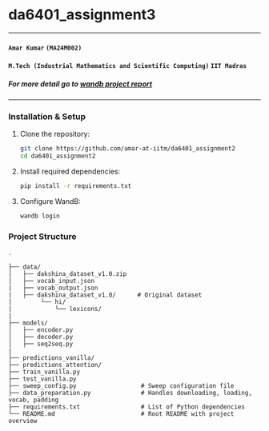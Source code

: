 # da6401_assignment3

---

#### `Amar Kumar`  `(MA24M002)`

#### `M.Tech (Industrial Mathematics and Scientific Computing)` `IIT Madras`

##### For more detail go to [wandb project report](https://wandb.ai/amar74384-iit-madras/DA6401_assign_3/reports/Amar-s-DA6401-Assignment-3--VmlldzoxMjY2NzE3Nw)

---

### Installation & Setup

1. Clone the repository:

   ```bash
   git clone https://github.com/amar-at-iitm/da6401_assignment2
   cd da6401_assignment2
   ```

2. Install required dependencies:

   ```bash
   pip install -r requirements.txt
   ```

3. Configure WandB:

   ```bash
   wandb login
   ```

### Project Structure  

```structure
.

├── data/
│   ├── dakshina_dataset_v1.0.zip
|   ├── vocab_input.json
|   ├── vocab_output.json
|   ├── dakshina_dataset_v1.0/      # Original dataset
|        └── hi/
|            └── lexicons/
|
├── models/
│   ├── encoder.py
│   ├── decoder.py
│   ├── seq2seq.py    
|
├── predictions_vanilla/
├── predictions_attention/
├── train_vanilla.py
├── test_vanilla.py
├── sweep_config.py                  # Sweep configuration file
├── data_preparation.py              # Handles downloading, loading, vocab, padding
├── requirements.txt                 # List of Python dependencies
└── README.md                        # Root README with project overview
                   
```
